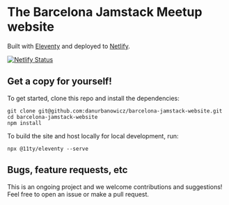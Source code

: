 # The Barcelona Jamstack Meetup website

Built with [Eleventy](https://www.11ty.dev) and deployed to [Netlify](https://www.netlify.com).

[![Netlify Status](https://api.netlify.com/api/v1/badges/7b52f86a-f58e-4140-9d73-397274593265/deploy-status)](https://app.netlify.com/sites/barcelonajamstack/deploys)

## Get a copy for yourself!

To get started, clone this repo and install the dependencies:

```
git clone git@github.com:danurbanowicz/barcelona-jamstack-website.git
cd barcelona-jamstack-website
npm install
```

To build the site and host locally for local development, run:

```
npx @11ty/eleventy --serve
```

## Bugs, feature requests, etc

This is an ongoing project and we welcome contributions and suggestions! Feel free to open an issue or make a pull request.
